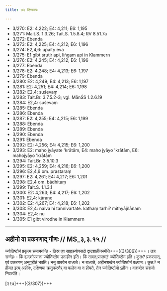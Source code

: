 ```yaml
---
title: ७३ टिप्पणयः

---
```

- 3/270: E2: 4,222; E4: 4,211; E6: 1,195
- 3/271: Mait.S. 1.3.26; Tait.S. 1.5.8.4; ṚV 8.51.7a
- 3/272: Ebenda
- 3/273: E2: 4,225; E4: 4,212; E6: 1,196
- 3/274: E2,4,6: upaity eva
- 3/275: E1 gibt śrutir api, liṅgam api in Klammern
- 3/276: E2: 4,245; E4: 4,212; E6: 1,196
- 3/277: Ebenda
- 3/278: E2: 4,248; E4: 4,213; E6: 1,197
- 3/279: Ebenda
- 3/280: E2: 4,249; E4: 4,213; E6: 1,197
- 3/281: E2: 4,251; E4: 4,214; E6: 1,198
- 3/282: E2,4: suśevaṃ
- 3/283: Tait.Br. 3.7.5.2-3; vgl. MānŚS 1.2.6.19
- 3/284: E2,4: suśevaṃ
- 3/285: Ebenda
- 3/286: Ebenda
- 3/287: E2: 4,255; E4: 4,215; E6: 1,199
- 3/288: Ebenda
- 3/289: Ebenda
- 3/290: Ebenda
- 3/291: Ebenda
- 3/292: E2: 4,256; E4: 4,215; E6: 1,200
- 3/293: E2: maho jyāyate 'krātām, E4: maho jyāyo 'krātām, E6: mahojyāyo 'krātām
- 3/294: Tait.Br. 3.5.10.3
- 3/295: E2: 4,259; E4: 4,216; E6: 1,200
- 3/296: E2,4,6 om. prastaraṃ
- 3/297: E2: 4,261; E4: 4,217; E6: 1,201
- 3/298: E2,4 om. bādhitaṃ
- 3/299: Tait.S. 1.1.3.1
- 3/300: E2: 4,263; E4: 4,217; E6: 1,202
- 3/301: E2,4: kāraṇe
- 3/302: E2: 4,267; E4: 4,218; E6: 1,202
- 3/303: E2,4: naiva hi tannivartate. kathaṃ tarhi? mithyājñānam
- 3/304: E2,4: nu
- 3/305: E1 gibt virodhe in Klammern

____________________________________________


## अहीनो वा प्रकरणाद् गौणः // MS_३,३.१५ //

ज्योतिष्टोमं प्रकृत्य समामनन्ति - तिस्र एव साह्नस्योपसदो द्वादशाहीनस्येति+++({3/306})+++। तत्र सन्देहः - किं द्वादशोपसत्ता ज्योतिष्टोम उताहीन इति। किं तावत् प्राप्तम्? ज्योतिष्टोम इति। कुतः? प्रकरणात्, एवं प्रकरणम् अनुगृहीतं भवति। ननु वाक्येन बाध्यते। न बाध्यते, अहीनशब्देन ज्योतिष्टोमं वक्ष्यामः। कुतः? न हीयत इत्य् अहीनः, दक्षिणया क्रतुकरणैर् वा फलेन वा न हीयते, तेन ज्योतिष्टोमो ऽहीनः। वाशब्देन संशयो निवर्त्यते।

[२९७]+++({3/307})+++